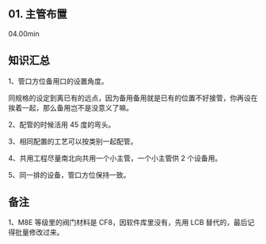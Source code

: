 ## 01. 主管布置

04.00min




## 知识汇总

1、管口方位备用口的设置角度。

同规格的设定到离已有的远点，因为备用备用就是已有的位置不好接管，你再设在挨着一起，那么备用岂不是没意义了嘛。

2、配管的时候活用 45 度的弯头。

3、相同配置的工艺可以按类别一起配管。

4、共用工程尽量南北向共用一个小主管，一个小主管供 2 个设备用。

5、同一排的设备，管口方位保持一致。

## 备注

1、M8E 等级里的阀门材料是 CF8，因软件库里没有，先用 LCB 替代的，最后记得批量修改过来。

